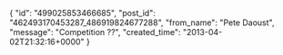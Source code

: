 {
   "id": "499025853466685",
   "post_id": "462493170453287_486919824677288",
   "from_name": "Pete Daoust",
   "message": "Competition ??",
   "created_time": "2013-04-02T21:32:16+0000"
 }

